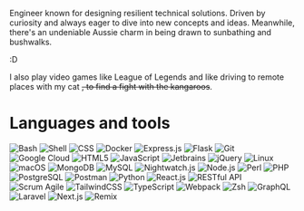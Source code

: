 Engineer known for designing resilient technical solutions. Driven by curiosity and always eager to dive into new concepts and ideas. Meanwhile, there's an undeniable Aussie charm in being drawn to sunbathing and bushwalks.

:D

I also play video games like League of Legends and like driving to remote places with my cat ~~, to find a fight with the kangaroos~~.

# Languages and tools

<img alt="Bash" src="https://img.shields.io/badge/Bash-%23121011.svg?style=for-the-badge&logo=gnu-bash&logoColor=white" /> <img alt="Shell" src="https://img.shields.io/badge/-shell%20scripting-%232671E5.svg?style=for-the-badge" /> <img alt="CSS" src="https://img.shields.io/badge/CSS-239120?&style=for-the-badge&logo=css3&logoColor=white" /> <img alt="Docker" src="https://img.shields.io/badge/-Docker-46a2f1?&style=for-the-badge&logo=docker&logoColor=white" /> <img alt="Express.js" src="https://img.shields.io/badge/Express.js-404D59?style=for-the-badge" /> <img alt="Flask" src="https://img.shields.io/badge/flask-%23000.svg?style=for-the-badge&logo=flask&logoColor=white" /> <img alt="Git" src="https://img.shields.io/badge/-Git-F05032?&style=for-the-badge&logo=git&logoColor=white" /> <img alt="Google Cloud" src="https://img.shields.io/badge/Google_Cloud-4285F4?style=for-the-badge&logo=google-cloud&logoColor=white" /> <img alt="HTML5" src="https://img.shields.io/badge/HTML5-E34F26?style=for-the-badge&logo=html5&logoColor=white" /> <img alt="JavaScript" src="https://img.shields.io/badge/JavaScript-F7DF1E?style=for-the-badge&logo=javascript&logoColor=black" /> <img alt="Jetbrains" src="https://img.shields.io/badge/JetBrains%20IDEs-000000?style=for-the-badge" /> <img alt="jQuery" src="https://img.shields.io/badge/jQuery-0769AD?style=for-the-badge&logo=jquery&logoColor=white" /> <img alt="Linux" src="https://img.shields.io/badge/Linux-FCC624?style=for-the-badge&logo=linux&logoColor=black" /> <img alt="macOS" src="https://img.shields.io/badge/macos-000000?style=for-the-badge&logo=apple&logoColor=white" /> <img alt="MongoDB" src="https://img.shields.io/badge/MongoDB-4EA94B?style=for-the-badge&logo=mongodb&logoColor=white" /> <img alt="MySQL" src="https://img.shields.io/badge/MySQL-005C84?style=for-the-badge&logo=mysql&logoColor=white" /> <img alt="Nightwatch.js" src="https://img.shields.io/badge/-Nightwatch.js-%23C21325?style=for-the-badge" /> <img alt="Node.js" src="https://img.shields.io/badge/Node.js-43853D?style=for-the-badge&logo=node.js&logoColor=white" /> <img alt="Perl" src="https://img.shields.io/badge/Perl-39457E?style=for-the-badge&logo=perl&logoColor=white" /> <img alt="PHP" src="https://img.shields.io/badge/PHP-777BB4?style=for-the-badge&logo=php&logoColor=white" /> <img alt="PostgreSQL" src="https://img.shields.io/badge/postgres-%23316192.svg?style=for-the-badge&logo=postgresql&logoColor=white" /> <img alt="Postman" src="https://img.shields.io/badge/-Postman%2FInsomnia-38B2AC?style=for-the-badge" /> <img alt="Python" src="https://img.shields.io/badge/-Python-ffbc03?&logo=Python&style=for-the-badge" /> <img alt="React.js" src="https://img.shields.io/badge/React-20232A?style=for-the-badge&logo=react&logoColor=61DAFB" /> <img alt="RESTful API" src="https://img.shields.io/badge/-RESTful%20API-red?style=for-the-badge" /> <img alt="Scrum Agile" src="https://img.shields.io/badge/-Scrum%20%26%20Agile%20Development-404D59?style=for-the-badge" /> <img alt="TailwindCSS" src="https://img.shields.io/badge/Tailwind_CSS-38B2AC?style=for-the-badge&logo=tailwind-css&logoColor=white" /> <img alt="TypeScript" src="https://img.shields.io/badge/TypeScript-007ACC?style=for-the-badge&logo=typescript&logoColor=white" /> <img alt="Webpack" src="https://img.shields.io/badge/-%20Webpack%2C%20esbuild%2C%20Parcel-%238DD6F9?style=for-the-badge&logo=webpack&logoColor=black" /> <img alt="Zsh" src="https://img.shields.io/badge/-Zsh-c5d927?&logo=Zsh&style=for-the-badge" /> ![GraphQL](https://img.shields.io/badge/-GraphQL-E10098?style=for-the-badge&logo=graphql&logoColor=white) ![Laravel](https://img.shields.io/badge/laravel-%23FF2D20.svg?style=for-the-badge&logo=laravel&logoColor=white) ![Next.js](https://img.shields.io/badge/Next-black?style=for-the-badge&logo=next.js&logoColor=white) ![Remix](https://img.shields.io/badge/remix-%23000.svg?style=for-the-badge&logo=remix&logoColor=white)
